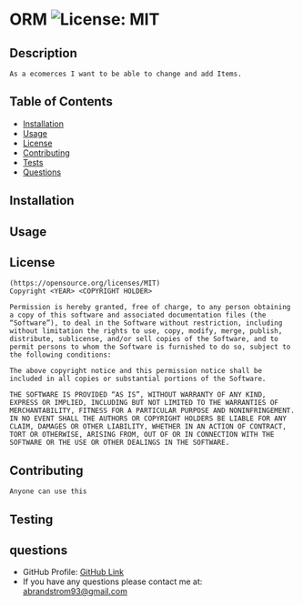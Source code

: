 # ORM  ![License: MIT](https://img.shields.io/badge/License-MIT-yellow.svg)


  ## Description
    As a ecomerces I want to be able to change and add Items.  

  ## Table of Contents 
   - [Installation](#installation)
   - [Usage](#usage)
   - [License](#license)
   - [Contributing](#contributing)
   - [Tests](#tests)
   - [Questions](#questions)  

  ## Installation
    
    
  ## Usage
      

  ## License
    (https://opensource.org/licenses/MIT)
    Copyright <YEAR> <COPYRIGHT HOLDER>

    Permission is hereby granted, free of charge, to any person obtaining a copy of this software and associated documentation files (the “Software”), to deal in the Software without restriction, including without limitation the rights to use, copy, modify, merge, publish, distribute, sublicense, and/or sell copies of the Software, and to permit persons to whom the Software is furnished to do so, subject to the following conditions:
    
    The above copyright notice and this permission notice shall be included in all copies or substantial portions of the Software.
    
    THE SOFTWARE IS PROVIDED “AS IS”, WITHOUT WARRANTY OF ANY KIND, EXPRESS OR IMPLIED, INCLUDING BUT NOT LIMITED TO THE WARRANTIES OF MERCHANTABILITY, FITNESS FOR A PARTICULAR PURPOSE AND NONINFRINGEMENT. IN NO EVENT SHALL THE AUTHORS OR COPYRIGHT HOLDERS BE LIABLE FOR ANY CLAIM, DAMAGES OR OTHER LIABILITY, WHETHER IN AN ACTION OF CONTRACT, TORT OR OTHERWISE, ARISING FROM, OUT OF OR IN CONNECTION WITH THE SOFTWARE OR THE USE OR OTHER DEALINGS IN THE SOFTWARE.
  
  

  ## Contributing
    Anyone can use this 


  ## Testing
       

  ## questions 
  * GitHub Profile: [GitHub Link](https://github.com/abrand93)
  *  If you have any questions please contact me at: abrandstrom93@gmail.com

